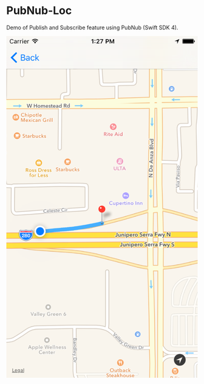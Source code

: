 # PubNub-Loc

Demo of Publish and Subscribe feature using PubNub (Swift SDK 4). 

![mapView](Screenshots/mapView.png "Screenshot a mapView")
